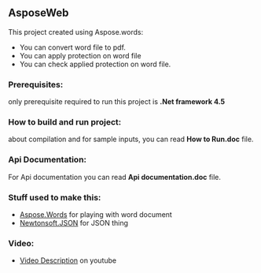 ## AsposeWeb

This project created using Aspose.words:

 * You can convert word file to pdf. 
 * You can apply protection on word file
 * You can check applied protection on word file.
 
### Prerequisites:

only prerequisite required to run this project is **.Net framework 4.5** 

### How to build and run project:

about compilation and for sample inputs, you can read **How to Run.doc** file.


### Api Documentation:

For Api documentation you can read **Api documentation.doc** file.


### Stuff used to make this:

 * [Aspose.Words](http://www.aspose.com/downloads/words/net) for playing with word document
 * [Newtonsoft.JSON](http://www.newtonsoft.com/json) for JSON thing

### Video:

 * [Video Description](https://youtu.be/7m5wWy6p4DA) on youtube
